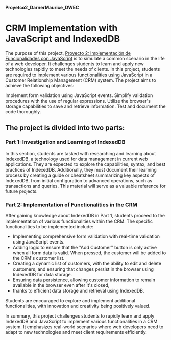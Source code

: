 **Proyetco2_DarnerMaurice_DWEC**

# CRM Implementation with JavaScript and IndexedDB
The purpose of this project, [Proyecto 2: Implementación de Funcionalidades con JavaScript](https://silver-succotash-n1q835e.pages.github.io/docs/proyectos/proyecto2/#objetivos-del-proyecto) is to simulate a common 
scenario in the life of a web developer. It challenges students to learn and apply new technologies rapidly to meet the 
needs of clients. In this project, students are required to implement various functionalities using JavaScript in a 
Customer Relationship Management (CRM) system. The project aims to achieve the following objectives:

Implement form validation using JavaScript events.
Simplify validation procedures with the use of regular expressions.
Utilize the browser's storage capabilities to save and retrieve information.
Test and document the code thoroughly.

## The project is divided into two parts:

### Part 1: Investigation and Learning of IndexedDB
In this section, students are tasked with researching and learning about IndexedDB, a technology used for data 
management in current web applications. They are expected to explore the capabilities, syntax, and best practices of 
IndexedDB. Additionally, they must document their learning process by creating a guide or cheatsheet summarizing key 
aspects of IndexedDB, from initial configuration to advanced operations, such as transactions and queries. This material
will serve as a valuable reference for future projects.

### Part 2: Implementation of Functionalities in the CRM
After gaining knowledge about IndexedDB in Part 1, students proceed to the implementation of various functionalities 
within the CRM. The specific functionalities to be implemented include:

- Implementing comprehensive form validation with real-time validation using JavaScript events.
- Adding logic to ensure that the "Add Customer" button is only active when all form data is valid. When pressed, the 
customer will be added to the CRM's customer list. 
- Creating a dynamic list of customers, with the ability to edit and 
delete customers, and ensuring that changes persist in the browser using IndexedDB for data storage. 
- Ensuring data persistence, allowing customer information to remain available in the browser even after it's closed, 
- thanks to efficient data storage and retrieval using IndexedDB.

Students are encouraged to explore and implement additional functionalities, with innovation and creativity being 
positively valued.

In summary, this project challenges students to rapidly learn and apply IndexedDB and JavaScript to implement various 
functionalities in a CRM system. It emphasizes real-world scenarios where web developers need to adapt to new 
technologies and meet client requirements efficiently.